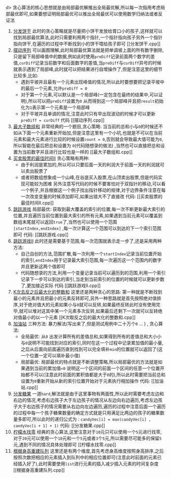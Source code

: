 d> 贪心算法的核心思想就是由局部最优解推出全局最优解,所以每一次指用考虑局部最优即可,如果要想证明局部最优可以推出全局最优可以使用数学归纳法或者反证法

1. [分发饼干](https://leetcode.cn/problems/assign-cookies/submissions/577994728/) 此时的贪心策略就是尽量把小饼干发放给胃口小的孩子,这样就可以找到局部最优算法,此时只需要利用两个指针,一个指针指向孩子另外一个指针指向饼干,在遍历的过程中不断找到小的饼干喂给孩子即可  [[分发饼干.cpp]] 
2. [摆动序列](https://leetcode.cn/problems/wiggle-subsequence/description/) 可以画图理解,此时局部最优算法就是把单调坡上面的所有数字删除,只是留下局部峰值中的数据,例如此时使用`preDiff`记录前面两个数字的差值,`curDiff`记录当前数字和后面数字的差值,当`preDiff`与`curDiff`异号的时候就表示遇到了局部峰,此时就可以把结果进行自增操作了,但是注意这里的细节比较多,比如:
	- 遇到平坡并且最有一个元素出现峰值的情况,所以此时要想要把记录平坡中的最后一个元素,允许`preDiff = 0`
	- 对于第一个元素,可以默认是一个局部峰(一定包含在最终的结果中,可以证明),所以可以把`preDiff`设置为`0` 从而得到这一个局部峰并且把`result`初始化为`1`表示第一个元素是一个局部峰
	- 对于平坡并且单调的情况,注意此时只有早出现波动的时候才可以更新`preDiff = curDiff`     代码  [[摆动序列.cpp]] 
3. [最大子数组和](https://leetcode.cn/problems/maximum-subarray/) 非常经典的一个题目,贪心策略: 当当前的总和小与`0`的时候还不如从下面一个元素重新开始加,但是注意这里有一个小坑,也就是不可以在当前元素和最大元素进行比较的时候设置`count = 0`,否则就会导致最大值可能为`0`,所以智能在最后把总和设置为 `0`(代码随想录的做法) ,当然也可以直接把总和设置为当前数字并且进行比较也是一样的 [[最大子数组和.cpp]] 
4. [买卖股票的最佳时间II](https://leetcode.cn/problems/best-time-to-buy-and-sell-stock-ii/) 贪心策略有两种: 
	- 由于利润是累加的,所以可以只要后面一天的利润大于前面一天的利润就可以卖出股票了
	- 或者把数组想象成一个山峰,在谷底买入股票,在山顶卖出股票,但是代码实现可能较为困难
	另外注意写代码的时候不要害怕对于双指针的移动,可以看一个例子,并且根据这一个例子找出指针移动的规律,对于边界条件注意在每一次改变变量的时候添加即可,如果出错大不了直接改   代码: [[买卖股票的最佳时间II.cpp]] 
5. [跳跃游戏](https://leetcode.cn/problems/jump-game/description/) 局部最优: 获取到最大覆盖的索引的位置,每一次不断更新最大索引的位置,并且遍历当前位置到最大索引的所有元素,如果遇到当前元素可以覆盖到数组末尾就可以返回`true`了,当然也可以使用一个范围 `[startIndex,endIndex]` ,每一次计算这一个范围可以到达的下一个索引范围即可   代码:  [[跳跃游戏.cpp]] 
6. [跳跃游戏II](https://leetcode.cn/problems/jump-game-ii/) 此时还是需要基于范围,每一次范围就表示走一步了,还是采用两种方法:
	- 自己自创的方法,范围扩散,每一次利用一个`startIndex`记录当前位置开始的索引,`endIndex`用于记录最大索引范围,每一次遍历这一个范围内的数字并且更新这两个值即可
	- 代码随想录的方法,利用一个变量记录当前可以遍历到的范围,利用一个索引记录下一步可以到达的索引,当走到当前索引的位置的时候就可以更新步数了,更加接近实际   代码 [[跳跃游戏II.cpp]] 
7. [K次去反之后最大化的整数和](https://leetcode.cn/problems/maximize-sum-of-array-after-k-negations/description/) 这里还是两种贪心的思路: 第一种就是不断找到最小的元素并且把最小的元素反转即可,另外一种思路就是首先按照绝对值排序,对于绝对值大的元素如果小与`0`就可以反转,如果最终反转此时没有使用完毕,就可以堆对这其中某一个元素多次反转,如果最后还剩下一次就可以反转绝对值最小的以一个元素  [[K次取反之后的最大化的整数和.cpp]]
8. [加油站](https://leetcode.cn/problems/gas-station/description/) 三种方法: 暴力解法(写出来了,但是测试用例中二十万个`0` ... ) , 贪心算法:
	- 全局最优: 从`0` 出发计算所有的差值总和,如果得到所有的差值总和大小小与`0`说明不可能找到对应的索引,同时在这一个过程中记录累加值的最小量,之后从后面向前面遍历直到找到可以完全填补`min`的位置就可以返回了(这一个位置一定可以填补最小值)
	- 局部最优: 局部最优的特点就是不断调整策略,所以局部最优的方法就是如果遇到当前的累加值`<0` 说明这一个区间的前面一个区间的任意一个位置开始都不可以(注意此时前面的累积值都是大于`0`的),所以此时需要把当前总和设置为`0`重新开始从新的索引位置开始对于元素执行相加操作   代码: [[加油站.cpp]] 
9. [分发糖果](https://leetcode.cn/problems/candy/)  一道`hard`,解法就是由于这里事物有两面性,所以此时需要考虑左边和右边的情况,考虑右边孩子大于左边孩子的情况从左边向右边遍历,考虑左边孩子大于右边孩子的情况需要从右边向左边遍历,遍历的过程中注意后面一个遍历的过程中每一个孩子糖果数量的确定方式就是只用满足比两边的孩子的糖果数量多即可,所以此时的递归公式为 : `candyVec[i] = max(candyVec[i] , candyVec[i + 1] + 1)`   代码:  [[分发糖果.cpp]] 
10. [柠檬水找零](https://leetcode.cn/problems/lemonade-change/description/) 经典的贪心算法,这里注意对于`10`元只可以使用一个`5`元进行找零,对于`20`元可以使用一个`10`元和一个`5`元或者`3`个`5`元,所以需要尽可能多的保留`5` 元,遇到不同的情况具体处理即可   [[柠檬水找零.cpp]] 
11. [根据身高重建队列](https://www.programmercarl.com/0406.%E6%A0%B9%E6%8D%AE%E8%BA%AB%E9%AB%98%E9%87%8D%E5%BB%BA%E9%98%9F%E5%88%97.html#%E7%AE%97%E6%B3%95%E5%85%AC%E5%BC%80%E8%AF%BE) 这里还是有两个维度,首先考虑身高维度按照身高排序,之后按照次数把相应的元素插入到队列中的相应位置即可(注意此时前面的元素已经插入好了),此时需要使用`list`进行元素的插入减少插入元素的时间复杂度 [[根据身高重建队列.cpp]] 